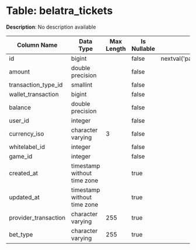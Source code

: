 # Table: belatra_tickets

**Description**: No description available

| Column Name | Data Type | Max Length | Is Nullable | Default | Primary Key | Foreign Key |
|-------------|-----------|------------|-------------|---------|-------------|-------------|
| id | bigint |  | false | nextval('pam.belatra_tickets_id_seq'::regclass) | belatra_tickets | belatra_tickets |
| amount | double precision |  | false |  |  |  |
| transaction_type_id | smallint |  | false |  | belatra_tickets | transaction_types |
| wallet_transaction | bigint |  | false |  |  |  |
| balance | double precision |  | false |  |  |  |
| user_id | integer |  | false |  | belatra_tickets | users |
| currency_iso | character varying | 3 | false |  | belatra_tickets | currencies |
| whitelabel_id | integer |  | false |  | belatra_tickets | whitelabels |
| game_id | integer |  | false |  | belatra_tickets | games |
| created_at | timestamp without time zone |  | true |  |  |  |
| updated_at | timestamp without time zone |  | true |  |  |  |
| provider_transaction | character varying | 255 | true |  |  |  |
| bet_type | character varying | 255 | true |  |  |  |
